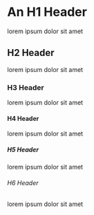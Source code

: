 # An H1 Header
lorem ipsum dolor sit amet

## H2 Header
lorem ipsum dolor sit amet

### H3 Header
lorem ipsum dolor sit amet

#### H4 Header
lorem ipsum dolor sit amet

##### H5 Header
lorem ipsum dolor sit amet

###### H6 Header
lorem ipsum dolor sit amet

